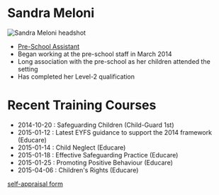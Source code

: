 # Sandra Meloni #

<img src="/images/staff/preschool_background/Sandra_Meloni-500px.JPG" alt="Sandra Meloni headshot" class="staff_photo" />

* [Pre-School Assistant](/staff/20131111-Job_Description-Pre-school_Assistant.pdf)
* Began working at the pre-school staff in March 2014
* Long association with the pre-school as her children attended the setting
* Has completed her Level-2 qualification


# Recent Training Courses #

* 2014-10-20 : Safeguarding Children (Child-Guard 1st)
* 2015-01-12 : Latest EYFS guidance to support the 2014 framework (Educare)
* 2015-01-14 : Child Neglect (Educare)
* 2015-01-18 : Effective Safeguarding Practice (Educare)
* 2015-01-25 : Promoting Positive Behaviour (Educare)
* 2015-04-06 : Children's Rights (Educare)

[self-appraisal form](20160212-Appraisal_Form-Pre_School_Assistant-Sandra_Meloni.pdf)
